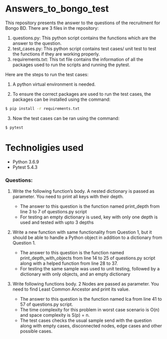 # Answers_to_bongo_test

This repository presents the answer to the questions of the recruitment for Bongo BD. 
There are 3 files in the repository: 
1) questions.py: This python script contains the functions which are the answer to the question.
2) test_cases.py: This python script contains test cases/ unit test to test the functions if they are working properly.
3) requirements.txt: This txt file contains the information of all the packages used to run the scripts and running the pytest.

Here are the steps to run the test cases:
1)  A python virtual environment is needed. 
2. To ensure the correct packages are used to run the test cases, the packages can be installed using the command:

```sh
$ pip install -r requirements.txt
```
3. Now the test cases can be ran using the command:

```sh
$ pytest
```

# Technoligies used

  - Python 3.6.9
  - Pytest 5.4.3

### Questions:

1) Write the following function’s body. A nested dictionary is passed as parameter. You need to
print all keys with their depth. 
    - The answer to this question is the function named print_depth from line 3 to 7 of questions.py script
    - For testing an empty dictionary is used, key with only one depth is used and tested with upto 3 depths

2) Write a new function with same functionality from Question 1, but it should be able to handle
a Python object in addition to a dictionary from Question 1.
    - The answer to this question is the function named print_depth_with_objects from line 14 to 25 of questions.py script along with a helped function from line 28 to 37.
    - For testing the same sample was used to unit testing, followed by a dictionary with only objects, and an empty dictionary 

3) Write following functions body. 2 Nodes are passed as parameter. You need to find Least
Common Ancestor and print its value.
    - The answer to this question is the function named lca from line 41 to 57 of questions.py script. 
    - The time complexity for this problem in worst case scenario is O(n) and space complexity is S(p) = n.
    - The test cases checks the usual sample send with the question along with empty cases, disconnected nodes, edge cases and other possible cases. 

